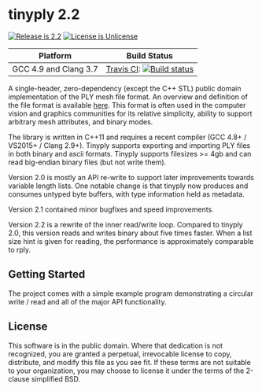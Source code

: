 # tinyply 2.2

[![Release is 2.2](http://img.shields.io/badge/release-2.2-blue.svg?style=flat)](https://raw.githubusercontent.com/ddiakopoulos/tinyply/master/source/tinyply.h)
[![License is Unlicense](http://img.shields.io/badge/license-Unlicense-blue.svg?style=flat)](http://unlicense.org/)

Platform | Build Status |
-------- | ------------ |
GCC 4.9 and Clang 3.7 | [Travis CI](http://travis-ci.org): [![Build status](http://travis-ci.org/ddiakopoulos/tinyply.svg?branch=master)](https://travis-ci.org/ddiakopoulos/tinyply) |

A single-header, zero-dependency (except the C++ STL) public domain implementation of the PLY mesh file format. An overview and definition of the file format is available [here](http://paulbourke.net/dataformats/ply/). This format is often used in the computer vision and graphics communities for its relative simplicity, ability to support arbitrary mesh attributes, and binary modes.

The library is written in C++11 and requires a recent compiler (GCC 4.8+ / VS2015+ / Clang 2.9+). Tinyply supports exporting and importing PLY files in both binary and ascii formats. Tinyply supports filesizes >= 4gb and can read big-endian binary files (but not write them). 

Version 2.0 is mostly an API re-write to support later improvements towards variable length lists. One notable change is that tinyply now produces and consumes untyped byte buffers, with type information held as metadata.

Version 2.1 contained minor bugfixes and speed improvements.

Version 2.2 is a rewrite of the inner read/write loop. Compared to tinyply 2.0, this version reads and writes binary about five times faster. When a list size hint is given for reading, the performance is approximately comparable to rply. 

## Getting Started

The project comes with a simple example program demonstrating a circular write / read and all of the major API functionality. 

## License

This software is in the public domain. Where that dedication is not recognized, you are granted a perpetual, irrevocable license to copy, distribute, and modify this file as you see fit. If these terms are not suitable to your organization, you may choose to license it under the terms of the 2-clause simplified BSD. 
